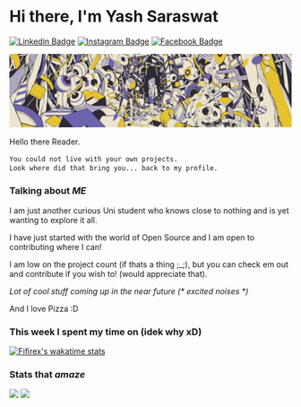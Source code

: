# Hi there, I'm **Yash Saraswat** 

[![Linkedin Badge](https://img.shields.io/badge/LinkedIn-0077B5?style=for-the-badge&logo=linkedin&logoColor=white)](https://www.linkedin.com/in/yash-saraswat-b93a95179/)
[![Instagram Badge](https://img.shields.io/badge/Instagram-E4405F?style=for-the-badge&logo=instagram&logoColor=white)](https://www.instagram.com/yashshsh_37/)
[![Facebook Badge](https://img.shields.io/badge/Facebook-1877F2?style=for-the-badge&logo=facebook&logoColor=white)](https://www.facebook.com/yash.saraswat.549/)

<img align="centre" alt="GIF" src="https://github.com/Fifirex/Fifirex/blob/main/upImg.jpeg" />

Hello there Reader.

```
You could not live with your own projects. 
Look where did that bring you... back to my profile.
```

### Talking about _ME_
I am just another curious Uni student who knows close to nothing and is yet wanting to explore it all. 

I have just started with the world of Open Source and I am open to contributing where I can! 

I am low on the project count (if thats a thing ;_;), but you can check em out and contribute if you wish to! (would appreciate that). 

_Lot of cool stuff coming up in the near future (* excited noises *)_

And I love Pizza :D

### This week I spent my time on (idek why xD)
[![Fifirex's wakatime stats](https://github-readme-stats.vercel.app/api/wakatime?username=Fifirex&langs_count=6&layout=compact&theme=vision-friendly-dark)](https://github.com/anuraghazra/github-readme-stats)

### Stats that *amaze* 
<p>
  <img height="180em" src="https://github-readme-stats.vercel.app/api?username=Fifirex&show_icons=true&count_private=true&include_all_commits=true&theme=vision-friendly-dark" />
  <img height="180em" src="https://github-readme-stats.vercel.app/api/top-langs/?username=Fifirex&show_icons=true&layout=compact&langs_count=8&theme=vision-friendly-dark"/>
</p>